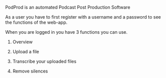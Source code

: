 PodProd is an automated Podcast Post Production Software

As a user you have to first register with a username and a password to see the functions of the web-app.

When you are logged in you have 3 functions you can use. 

1. Overview

2. Upload a file

3. Transcribe your uploaded files

4. Remove silences
